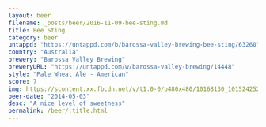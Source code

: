 ```yaml
---
layout: beer
filename: _posts/beer/2016-11-09-bee-sting.md
title: Bee Sting
category: beer
untappd: "https://untappd.com/b/barossa-valley-brewing-bee-sting/63260"
country: "Australia"
brewery: "Barossa Valley Brewing"
breweryURL: "https://untappd.com/w/barossa-valley-brewing/14448"
style: "Pale Wheat Ale - American"
score: 7
img: https://scontent.xx.fbcdn.net/v/t1.0-0/p480x480/10168130_10152425240878745_5742462968298954155_n.jpg?oh=adf20dbdf742c28f26dd1cdc3a7e93fc&oe=5948AA2A
beer-date: "2014-05-03"
desc: "A nice level of sweetness"
permalink: /beer/:title.html
---
```

